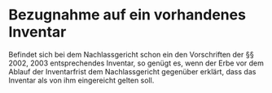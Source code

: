 # Bezugnahme auf ein vorhandenes Inventar

Befindet sich bei dem Nachlassgericht schon ein den Vorschriften der §§ 2002, 2003 entsprechendes Inventar, so genügt es, wenn der Erbe vor dem Ablauf der Inventarfrist dem Nachlassgericht gegenüber erklärt, dass das Inventar als von ihm eingereicht gelten soll.